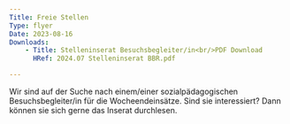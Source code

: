 ```yaml
---
Title: Freie Stellen
Type: flyer
Date: 2023-08-16
Downloads: 
    - Title: Stelleninserat Besuchsbegleiter/in<br/>PDF Download
      HRef: 2024.07 Stelleninserat BBR.pdf

---
```

Wir sind auf der Suche nach einem/einer sozialpädagogischen Besuchsbegleiter/in für die Wocheendeinsätze. 
Sind sie interessiert? Dann können sie sich gerne das Inserat durchlesen.
